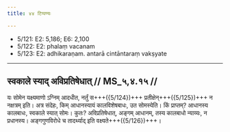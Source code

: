 ```yaml
---
title: ४४ टिप्पण्यः

---
```

- 5/121: E2: 5,186; E6: 2,100
- 5/122: E2: phalaṃ vacanam
- 5/123: E2: adhikaraṇam. antarā cintāntaraṃ vakṣyate

____________________________________________


## स्वकाले स्याद् अविप्रतिषेधात् // MS_५,४.१५ //

यः सोमेन यक्ष्यमाणो ऽग्निम् आदधीत, नर्तुं स+++({5/124})+++ प्रतीक्षेन्+++({5/125})+++ न नक्षत्रम् इति। अत्र संदेहः, किम् आधानस्यायं कालविशेषबाधः, उत सोमस्येति। किं प्राप्तम्? आधानस्य कालबाधः, स्वकाले स्यात् सोमः। कुतः? अविप्रतिषेधात्, अङ्गम् आधानम्, तस्य कालबाधो न्याय्यः, न प्रधानस्य। अङ्गगुणविरोधे च तादर्थ्याद् इति वक्ष्यते+++({5/126})+++।
